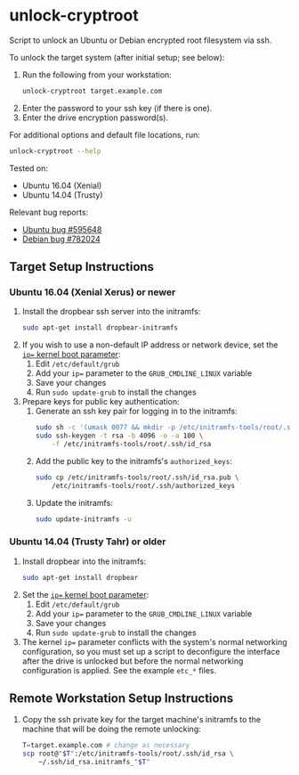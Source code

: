 # unlock-cryptroot

Script to unlock an Ubuntu or Debian encrypted root filesystem via
ssh.

To unlock the target system (after initial setup; see below):
  1. Run the following from your workstation:
     ```sh
     unlock-cryptroot target.example.com
     ```
  2. Enter the password to your ssh key (if there is one).
  3. Enter the drive encryption password(s).

For additional options and default file locations, run:
```sh
unlock-cryptroot --help
```

Tested on:
  * Ubuntu 16.04 (Xenial)
  * Ubuntu 14.04 (Trusty)

Relevant bug reports:
  * [Ubuntu bug #595648](https://bugs.launchpad.net/bugs/595648)
  * [Debian bug
    #782024](https://bugs.debian.org/cgi-bin/bugreport.cgi?bug=782024)

## Target Setup Instructions

### Ubuntu 16.04 (Xenial Xerus) or newer

  1. Install the dropbear ssh server into the initramfs:
     ```sh
     sudo apt-get install dropbear-initramfs
     ```
  2. If you wish to use a non-default IP address or network device,
     set the [`ip=` kernel boot
     parameter](https://www.kernel.org/doc/Documentation/filesystems/nfs/nfsroot.txt):
       1. Edit `/etc/default/grub`
       2. Add your `ip=` parameter to the `GRUB_CMDLINE_LINUX` variable
       3. Save your changes
       4. Run `sudo update-grub` to install the changes
  3. Prepare keys for public key authentication:
       1. Generate an ssh key pair for logging in to the initramfs:
          ```sh
          sudo sh -c '(umask 0077 && mkdir -p /etc/initramfs-tools/root/.ssh)'
          sudo ssh-keygen -t rsa -b 4096 -o -a 100 \
              -f /etc/initramfs-tools/root/.ssh/id_rsa
          ```
       2. Add the public key to the initramfs's `authorized_keys`:
          ```sh
          sudo cp /etc/initramfs-tools/root/.ssh/id_rsa.pub \
              /etc/initramfs-tools/root/.ssh/authorized_keys
          ```
       3. Update the initramfs:
          ```sh
          sudo update-initramfs -u
          ```

### Ubuntu 14.04 (Trusty Tahr) or older

  1. Install dropbear into the initramfs:
     ```sh
     sudo apt-get install dropbear
     ```
  2. Set the [`ip=` kernel boot
     parameter](https://www.kernel.org/doc/Documentation/filesystems/nfs/nfsroot.txt):
       1. Edit `/etc/default/grub`
       2. Add your `ip=` parameter to the `GRUB_CMDLINE_LINUX` variable
       3. Save your changes
       4. Run `sudo update-grub` to install the changes
  3. The kernel `ip=` parameter conflicts with the system's normal
     networking configuration, so you must set up a script to
     deconfigure the interface after the drive is unlocked but before
     the normal networking configuration is applied. See the example
     `etc_*` files.

## Remote Workstation Setup Instructions

  1. Copy the ssh private key for the target machine's initramfs to
     the machine that will be doing the remote unlocking:
     ```sh
     T=target.example.com # change as necessary
     scp root@"$T":/etc/initramfs-tools/root/.ssh/id_rsa \
         ~/.ssh/id_rsa.initramfs_"$T"
     ```
